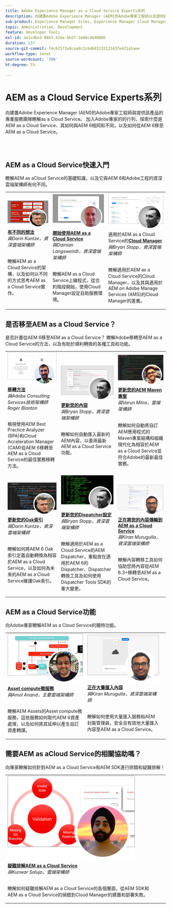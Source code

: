 ```yaml
---
title: Adobe Experience Manager as a Cloud Service Experts系列
description: 向建置Adobe Experience Manager (AEM)的Adobe專家工程師以及提供該產品的專業服務人員瞭解as a Cloud Service。
sub-product: Experience Manager Sites, Experience Manager Cloud Manager, Experience Manager Assets
topic: Administration, Development
feature: Developer Tools
exl-id: ae1cdbe3-0863-41de-bb27-2e88c4640866
duration: 137
source-git-commit: f4c621f3a9caa8c2c64b8323312343fe421a5aee
workflow-type: tm+mt
source-wordcount: '709'
ht-degree: 1%

---
```


# AEM as a Cloud Service Experts系列

向建置Adobe Experience Manager (AEM)的Adobe專家工程師與提供該產品的專業服務團隊瞭解as a Cloud Service。 加入Adobe專家的的行列，探索什麼是AEM as a Cloud Service、其如何與AEM 6相同和不同，以及如何從AEM 6移至AEM as a Cloud Service。

<br/> 
<br/>

## AEM as a Cloud Service快速入門

瞭解AEM as aCloud Service的基礎知識，以及它與AEM 6和Adobe工程的資深雲端架構師有何不同。

<table>
  <tr>
   <td>
      <a href="../../migration/moving-to-aem-as-a-cloud-service/introduction.md">
      <img alt="想法不同" src="./assets/thinking-differently.png"/>
      </a>
      <div>
         <a href="../../migration/moving-to-aem-as-a-cloud-service/introduction.md"><strong>有不同的想法</strong></a>         
         <br/><em>與Darin Kuntze，資深雲端架構師</em>
      </div>
      <p>
        <br/>
         瞭解AEM as a Cloud Service的架構，以及如何以不同的方式思考AEM as a Cloud Service實作。
      </p>
     </td>   
     <td>
      <a href="../../migration/moving-to-aem-as-a-cloud-service/onboarding.md">
      <img alt="AEM as a Cloud Service 入門" src="./assets/onboarding.png"/>
      </a>
      <div>
         <a href="../../migration/moving-to-aem-as-a-cloud-service/onboarding.md"><strong>開始使用AEM as a Cloud Service</strong></a>
         <br/><em>與Damian Langsweirdt，資深雲端架構師</em>
      </div>
      <p>
        <br/>
         瞭解AEM as a Cloud Service上線程式，從合約階段開始，使用Cloud Manager設定自助服務環境。
      </p>
   </td>     
   </td>   
     <td>
      <a href="../../migration/moving-to-aem-as-a-cloud-service/cloud-manager.md">
      <img alt="Cloud Manager" src="./assets/cloud-manager.png"/>
      </a>
      <div>
         適用於AEM as a Cloud Service的<a href="../../migration/moving-to-aem-as-a-cloud-service/cloud-manager.md"><strong>Cloud Manager</strong></a>
         <br/><em>與Bryan Stopp，資深雲端架構師</em>
      </div>
      <p>
        <br/>
         瞭解適用於AEM as a Cloud Service的Cloud Manager，以及其與適用於AEM on Adobe Manage Services (AMS)的Cloud Manager的差異。
      </p>
   </td> 
  </tr>
</table>

## 是否移至AEM as a Cloud Service？

是否計畫從AEM 6移至AEM as a Cloud Service？ 瞭解Adobe移轉至AEM as a Cloud Service的方法，以及有助於順利轉換的各種工具和功能。

<table>
  <tr>
   <td>
      <a href="../../migration/moving-to-aem-as-a-cloud-service/bpa-and-cam.md" target="_aem-experts-series-video">
      <img alt="移轉方法" src="./assets/bpa-and-cam.png"/>
      </a>
      <div>
         <a href="../../migration/moving-to-aem-as-a-cloud-service/bpa-and-cam.md" target="_aem-experts-series-video"><strong>移轉方法</strong></a>
         <br/><em>與Adobe Consulting Services技術架構師Roger Blanton</em>
      </div>
      <p>
        <br/>
        檢視使用AEM Best Practice Analyzer (BPA)和Cloud Acceleration Manager (CAM)從AEM 6移轉至AEM as a Cloud Service的最佳實務移轉方法。
      </p>
   </td>   
     <td>
      <a href="../../migration/moving-to-aem-as-a-cloud-service/aem-modernization-tools.md" target="_aem-experts-series-video">
      <img alt="更新您的內容" src="./assets/aem-modernizer-tools.png"/>
      </a>
      <div>
         <a href="../../migration/moving-to-aem-as-a-cloud-service/aem-modernization-tools.md" target="_aem-experts-series-video"><strong>更新您的內容</strong></a>
         <br/><em>與Bryan Stopp，資深雲端架構師</em>
      </div>
      <p>
        <br/>
         瞭解如何自動匯入最新的AEM內容，以善用最新AEM as a Cloud Service功能。
      </p>
   </td>     
   </td>   
     <td>
      <a href="../../migration/moving-to-aem-as-a-cloud-service/repository-modernization.md" target="_aem-experts-series-video">
      <img alt="更新您的AEM Maven專案" src="./assets/repository-modernizer.png"/>
      </a>
      <div>
         <a href="../../migration/moving-to-aem-as-a-cloud-service/repository-modernization.md" target="_aem-experts-series-video"><strong>更新您的AEM Maven專案</strong></a>
         <br/><em>與Varun Mitra，雲端架構師</em>
      </div>
      <p>
        <br/>
         瞭解如何自動將自訂AEM應用程式的Maven專案結構和組織現代化為相容於AEM as a Cloud Service並符合Adobe的最新最佳實務。
      </p>
   </td> 
  </tr>
  <tr>
   <td>
      <a href="../../migration/moving-to-aem-as-a-cloud-service/search-and-indexing.md" target="_aem-experts-series-video">
      <img alt="更新Oak索引" src="./assets/indexes.png"/>
      </a>
      <div>
         <a href="../../migration/moving-to-aem-as-a-cloud-service/search-and-indexing.md" target="_aem-experts-series-video"><strong>更新您的Oak索引</strong></a>
         <br/><em>與Darin Kuntze，資深雲端架構師</em>
      </div>
      <p>
        <br/>
        瞭解如何將AEM 6 Oak索引定義自動轉換為相容於AEM as a Cloud Service，以及如何為未來的AEM as a Cloud Service維護Oak索引。
      </p>
   </td>   
     <td>
      <a href="../../migration/moving-to-aem-as-a-cloud-service/dispatcher.md" target="_aem-experts-series-video">
      <img alt="更新Dispatcher設定" src="./assets/dispatcher.png"/>
      </a>
      <div>
         <a href="../../migration/moving-to-aem-as-a-cloud-service/dispatcher.md" target="_aem-experts-series-video"><strong>更新您的Dispatcher設定</strong></a>
         <br/><em>與Bryan Stopp，資深雲端架構師</em>
      </div>
      <p>
        <br/>
         瞭解適用於AEM as a Cloud Service的AEM Dispatcher，重點放在適用於AEM 6的Dispatcher、Dispatcher轉換工具及如何使用Dispatcher Tools SDK的重大變更。
      </p>
   </td>     
   </td>   
     <td>
      <a href="../../migration/moving-to-aem-as-a-cloud-service/content-migration/content-transfer-tool.md" target="_aem-experts-series-video">
      <img alt="將您的內容傳輸到AEM as a Cloud Service" src="./assets/content-transfer-tool.png"/>
      </a>
      <div>
         <a href="../../migration/moving-to-aem-as-a-cloud-service/content-migration/content-transfer-tool.md" target="_aem-experts-series-video"><strong>正在將您的內容傳輸到AEM as a Cloud Service</strong></a>
         <br/><em>與Kiran Murugulla，資深雲端架構師</em>
      </div>
      <p>
        <br/>
         瞭解內容轉移工具如何協助您將內容從AEM 6.3+移轉至AEM as a Cloud Service。
      </p>
   </td> 
  </tr>  
</table>


## AEM as a Cloud Service功能

向Adobe專家瞭解AEM as a Cloud Service的獨特功能。

<table>
  <tr>
   <td>
      <a href="../../migration/moving-to-aem-as-a-cloud-service/asset-compute-microservices.md" target="_aem-experts-series-video">
      <img alt="asset compute微服務" src="./assets/asset-compute-microservices.png"/>
      </a>
      <div>
         <a href="../../migration/moving-to-aem-as-a-cloud-service/asset-compute-microservices.md" target="_aem-experts-series-video"><strong>Asset compute微服務</strong></a>
         <br/><em>與Amol Anand，主要雲端架構師</em>
      </div>
      <p>
        <br/>
        瞭解AEM Assets的Asset compute微服務，這些服務如何取代AEM 6資產處理，以及如何將其延伸以產生自訂資產轉譯。
      </p>
   </td>   
   <td>
      <a href="../../migration/moving-to-aem-as-a-cloud-service/content-migration/bulk-import-service.md" target="_aem-experts-series-video">
      <img alt="大量匯入內容" src="./assets/bulk-import.png"/>
      </a>
      <div>
         <a href="../../migration/moving-to-aem-as-a-cloud-service/content-migration/bulk-import-service.md" target="_aem-experts-series-video"><strong>正在大量匯入內容</strong></a>
         <br/><em>與Kiran Murugulla，資深雲端架構師</em>
      </div>
      <p>
        <br/>
        瞭解如何使用大量匯入服務和AEM封裝管理員，安全且有效地大量匯入內容至AEM as a Cloud Service。
      </p>
   </td> 
    <td></td>
  </tr>
</table>

## 需要AEM as aCloud Service的相關協助嗎？

向專家瞭解如何針對AEM as a Cloud Service和AEM SDK進行除錯和疑難排解！

<table>
  <tr>
   <td>
      <a href="../../migration/moving-to-aem-as-a-cloud-service/troubleshooting.md" target="_aem-experts-series-video">
      <img alt="疑難排解AEM as a Cloud Service" src="./assets/troubleshooting.png"/>
      </a>
      <div>
         <a href="../../migration/moving-to-aem-as-a-cloud-service/troubleshooting.md" 
         target="_aem-experts-series-video"><strong>疑難排解AEM as a Cloud Service</strong></a>
         <br/><em>與Kunwar Saluja，雲端架構師</em>
      </div>
      <p>
        <br/>
        瞭解如何疑難排解AEM as a Cloud Service的各個層面，從AEM SDK和AEM as a Cloud Service的偵錯到Cloud Manager的建置和部署失敗。
      </p>
   </td>   
    <td></td>
    <td></td>
  </tr>
</table>

